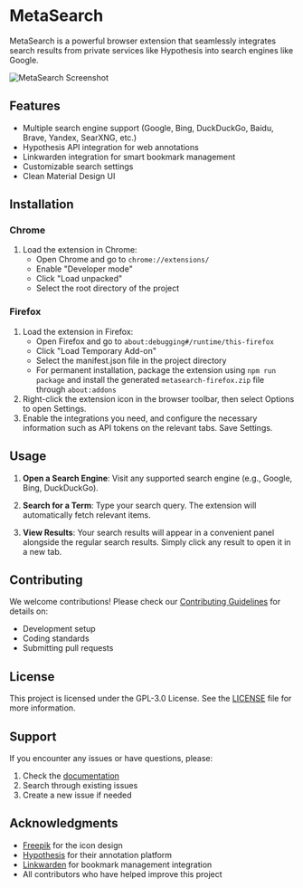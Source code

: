 # MetaSearch

MetaSearch is a powerful browser extension that seamlessly integrates search results from private services like Hypothesis into search engines like Google.

![MetaSearch Screenshot](https://cdn.jsdelivr.net/gh/mjysci/imgs@master/blog/MetaSearch-sidebar.png)

## Features

- Multiple search engine support (Google, Bing, DuckDuckGo, Baidu, Brave, Yandex, SearXNG, etc.)
- Hypothesis API integration for web annotations
- Linkwarden integration for smart bookmark management
- Customizable search settings
- Clean Material Design UI

## Installation

### Chrome
1. Load the extension in Chrome:
   - Open Chrome and go to `chrome://extensions/`
   - Enable "Developer mode"
   - Click "Load unpacked"
   - Select the root directory of the project

### Firefox
1. Load the extension in Firefox:
   - Open Firefox and go to `about:debugging#/runtime/this-firefox`
   - Click "Load Temporary Add-on"
   - Select the manifest.json file in the project directory
   - For permanent installation, package the extension using `npm run package` and install the generated `metasearch-firefox.zip` file through `about:addons`
2. Right-click the extension icon in the browser toolbar, then select Options to open Settings.
3. Enable the integrations you need, and configure the necessary information such as API tokens on the relevant tabs. Save Settings.

## Usage

1. **Open a Search Engine**: Visit any supported search engine (e.g., Google, Bing, DuckDuckGo).

2. **Search for a Term**: Type your search query. The extension will automatically fetch relevant items.

3. **View Results**: Your search results will appear in a convenient panel alongside the regular search results. Simply click any result to open it in a new tab.

## Contributing

We welcome contributions! Please check our [Contributing Guidelines](docs/CONTRIBUTING.md) for details on:

- Development setup
- Coding standards
- Submitting pull requests

## License

This project is licensed under the GPL-3.0 License. See the [LICENSE](https://github.com/mjysci/MetaSearch/blob/main/LICENSE) file for more information.

## Support

If you encounter any issues or have questions, please:

1. Check the [documentation](docs/)
2. Search through existing issues
3. Create a new issue if needed

## Acknowledgments

- [Freepik](https://www.freepik.com/) for the icon design
- [Hypothesis](https://web.hypothes.is/) for their annotation platform
- [Linkwarden](https://linkwarden.app/) for bookmark management integration
- All contributors who have helped improve this project

